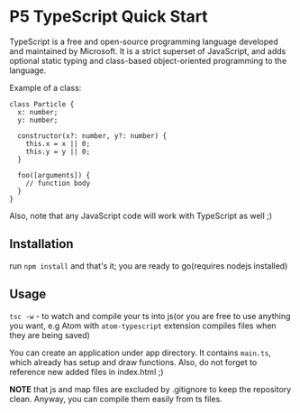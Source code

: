 # P5 TypeScript Quick Start

TypeScript is a free and open-source programming language developed and maintained by Microsoft. It is a strict superset of JavaScript, and adds optional static typing and class-based object-oriented programming to the language.

Example of a class:
```
class Particle {
  x: number;
  y: number;

  constructor(x?: number, y?: number) {
    this.x = x || 0;
    this.y = y || 0;
  }

  foo([arguments]) {
    // function body
  }
}
```
Also, note that any JavaScript code will work with TypeScript as well ;)

## Installation
run `npm install` and that's it; you are ready to go(requires nodejs installed)

## Usage
`tsc -w` - to watch and compile your ts into js(or you are free to use anything you want,
e.g Atom with `atom-typescript` extension compiles files when they are being saved)

You can create an application under app directory. It contains `main.ts`, which already has setup and draw functions.
Also, do not forget to reference new added files in index.html ;)

**NOTE** that js and map files are excluded by .gitignore to keep the repository clean.
Anyway, you can compile them easily from ts files.
